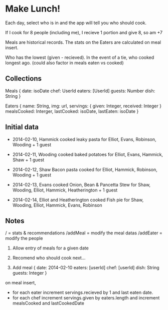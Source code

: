 Make Lunch!
===========

Each day, select who is in and the app will tell you who should cook.

If I cook for 8 people (including me), I recieve 1 portion and give 8, so am +7

Meals are historical records.
The stats on the Eaters are calculated on meal insert.

Who has the lowest (given - recieved). 
In the event of a tie, who cooked longest ago. (could also factor in meals eaten vs cooked)

Collections
-----------

Meals
{
  date: isoDate
  chef: UserId
  eaters: [UserId]
  guests: Number
  dish: String
}

Eaters
{
  name: String,
  img: url,
  servings: {
    given: Integer,
    received: Integer
  }
  mealsCooked: Interger,
  lastCooked:  isoDate,
  lastEaten:   isoDate
}

Initial data
------------

- 2014-02-10, Hammick cooked leaky pasta for Elliot, Evans, Robinson, Wooding + 1 guest

- 2014-02-11, Wooding cooked baked potatoes for Elliot, Evans, Hammick, Shaw + 1 guest

- 2014-02-12, Shaw Bacon pasta cooked for Elliot, Hammick, Robinson, Wooding + 1 guest

- 2014-02-13, Evans cooked Onion, Bean & Pancetta Stew for Shaw, Wooding, Elliot, Hammick, Heatherington + 1 guest

- 2014-02-14, Elliot and Heatherington cooked Fish pie for Shaw, Wooding, Elliot, Hammick, Evans, Robinson


Notes
-----

/ = stats & recommendations
/addMeal = modify the meal datas
/addEater = modify the people

1. Allow entry of meals for a given date
2. Recomend who should cook next...

1. Add meal 
{
  date: 2014-02-10
  eaters: [userId]
  chef: [userId]
  dish: String
  guests: Integer
}

on meal insert, 
- for each eater increment servings.recieved by 1 and last eaten date.
- for each chef increment servings.given by eaters.length and increment mealsCooked and lastCookedDate

